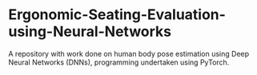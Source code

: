 # Ergonomic-Seating-Evaluation-using-Neural-Networks

A repository with work done on human body pose estimation using Deep Neural Networks (DNNs), programming undertaken using PyTorch.
